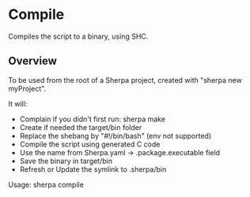 # Compile

Compiles the script to a binary, using SHC.

## Overview

To be used from the root of a Sherpa project,
created with "sherpa new myProject".

It will:
* Complain if you didn't first run: sherpa make
* Create if needed the target/bin folder
* Replace the shebang by "#!/bin/bash" (env not supported)
* Compile the script using generated C code
* Use the name from Sherpa.yaml -> .package.executable field
* Save the binary in target/bin
* Refresh or Update the symlink to .sherpa/bin

Usage: sherpa compile


